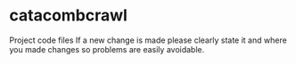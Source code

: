 # catacombcrawl
Project code files
If a new change is made please clearly state it and where you made changes so problems are easily avoidable.
